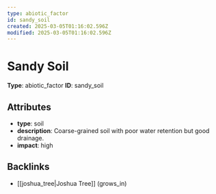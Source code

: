 ```yaml
---
type: abiotic_factor
id: sandy_soil
created: 2025-03-05T01:16:02.596Z
modified: 2025-03-05T01:16:02.596Z
---
```


# Sandy Soil

**Type**: abiotic_factor
**ID**: sandy_soil

## Attributes

- **type**: soil
- **description**: Coarse-grained soil with poor water retention but good drainage.
- **impact**: high

## Backlinks

- [[joshua_tree|Joshua Tree]] (grows_in)

